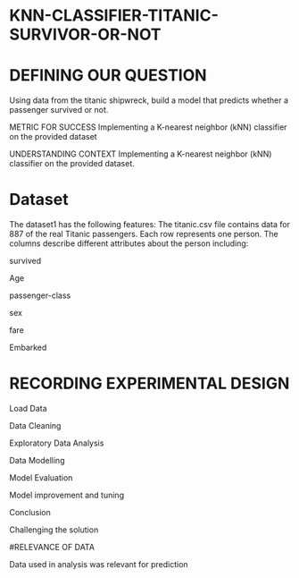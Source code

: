 # KNN-CLASSIFIER-TITANIC-SURVIVOR-OR-NOT


# DEFINING OUR QUESTION

Using data from the titanic shipwreck, build a model that predicts whether a passenger survived or not.

METRIC FOR SUCCESS
Implementing a K-nearest neighbor (kNN) classifier on the provided dataset

UNDERSTANDING CONTEXT
Implementing a K-nearest neighbor (kNN) classifier on the provided dataset.

# Dataset

The dataset1 has the following features: The titanic.csv file contains data for 887 of the real Titanic passengers. Each row represents one person. The columns describe different attributes about the person including:

survived

Age

passenger-class

sex

fare

Embarked


# RECORDING EXPERIMENTAL DESIGN

Load Data

Data Cleaning

Exploratory Data Analysis

Data Modelling

Model Evaluation

Model improvement and tuning

Conclusion

Challenging the solution


#RELEVANCE OF DATA

Data used in analysis was relevant for prediction

